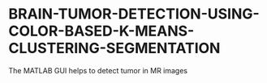 # BRAIN-TUMOR-DETECTION-USING-COLOR-BASED-K-MEANS-CLUSTERING-SEGMENTATION
The MATLAB GUI helps to detect tumor in MR images

